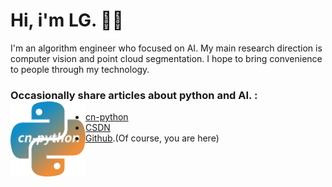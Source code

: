 <h1>Hi, i'm LG. 🧑‍💻</h1>

<p>
I'm an algorithm engineer who focused on AI. My main research direction is computer vision and point cloud segmentation. I hope to bring convenience to people through my technology. 
</p>


<h3> Occasionally share articles about python and AI. : <a href="http://www.cn-python.com/"><img align="left" width="120" height="120" src="https://github.com/yatengLG/yatengLG/blob/master/%E5%9B%BE%E6%A0%87512.png"></a></h3>


- [cn-python](http://www.cn-python.com/)
- [CSDN](https://blog.csdn.net/qq_36285997)
- [Github](https://github.com/yatengLG).(Of course, you are here)

